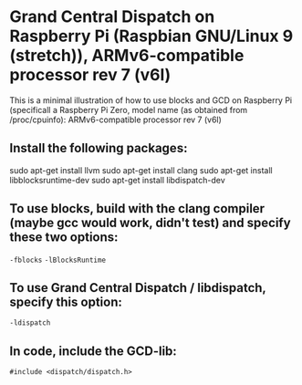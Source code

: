 # Grand Central Dispatch on Raspberry Pi (Raspbian GNU/Linux 9 (stretch)), ARMv6-compatible processor rev 7 (v6l)
This is a minimal illustration of how to use blocks and GCD on Raspberry Pi (specificall a Raspberry Pi Zero, 
model name (as obtained from /proc/cpuinfo): ARMv6-compatible processor rev 7 (v6l)


## Install the following packages:
sudo apt-get install llvm
sudo apt-get install clang
sudo apt-get install libblocksruntime-dev
sudo apt-get install libdispatch-dev

## To use blocks, build with the clang compiler (maybe gcc would work, didn't test)  and specify these two options:
`-fblocks` `-lBlocksRuntime`

## To use Grand Central Dispatch / libdispatch, specify this option:
`-ldispatch`

## In code, include the GCD-lib:
`#include <dispatch/dispatch.h>`
